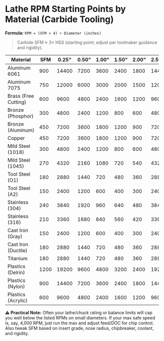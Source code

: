 # Lathe RPM Starting Points by Material (Carbide Tooling)

**Formula:** `RPM = (SFM × 4) ÷ Diameter (inches)`

> Carbide SFM ≈ 3× HSS (starting point; adjust per toolmaker guidance and rigidity).

| Material | SFM | 0.25" | 0.50" | 1.00" | 1.50" | 2.00" | 2.50" | 3.00" |
|----------|-----|-------|-------|-------|-------|-------|-------|-------|
| Aluminum 6061 | 900 | 14400 | 7200 | 3600 | 2400 | 1800 | 1440 | 1200 |
| Aluminum 7075 | 750 | 12000 | 6000 | 3000 | 2000 | 1500 | 1200 | 1000 |
| Brass (Free Cutting) | 600 | 9600 | 4800 | 2400 | 1600 | 1200 | 960 | 800 |
| Bronze (Phosphor) | 300 | 4800 | 2400 | 1200 | 800 | 600 | 480 | 400 |
| Bronze (Aluminum) | 450 | 7200 | 3600 | 1800 | 1200 | 900 | 720 | 600 |
| Copper | 450 | 7200 | 3600 | 1800 | 1200 | 900 | 720 | 600 |
| Mild Steel (1018) | 300 | 4800 | 2400 | 1200 | 800 | 600 | 480 | 400 |
| Mild Steel (1045) | 270 | 4320 | 2160 | 1080 | 720 | 540 | 432 | 360 |
| Tool Steel (O1) | 180 | 2880 | 1440 | 720 | 480 | 360 | 288 | 240 |
| Tool Steel (A2) | 150 | 2400 | 1200 | 600 | 400 | 300 | 240 | 200 |
| Stainless (304) | 240 | 3840 | 1920 | 960 | 640 | 480 | 384 | 320 |
| Stainless (316) | 210 | 3360 | 1680 | 840 | 560 | 420 | 336 | 280 |
| Cast Iron (Gray) | 150 | 2400 | 1200 | 600 | 400 | 300 | 240 | 200 |
| Cast Iron (Ductile) | 180 | 2880 | 1440 | 720 | 480 | 360 | 288 | 240 |
| Titanium | 180 | 2880 | 1440 | 720 | 480 | 360 | 288 | 240 |
| Plastics (Delrin) | 1200 | 19200 | 9600 | 4800 | 3200 | 2400 | 1920 | 1600 |
| Plastics (Nylon) | 900 | 14400 | 7200 | 3600 | 2400 | 1800 | 1440 | 1200 |
| Plastics (Acrylic) | 600 | 9600 | 4800 | 2400 | 1600 | 1200 | 960 | 800 |

⚠ **Practical Note:** Often your lathe/chuck rating or balance limits will cap you well below the listed RPMs on small diameters. If your max safe speed is, say, 4,000 RPM, just run the max and adjust feed/DOC for chip control. Also tweak SFM based on insert grade, nose radius, chipbreaker, coolant, and rigidity.